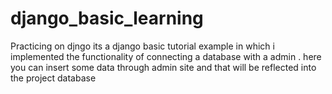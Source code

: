 # django_basic_learning
Practicing on djngo
  its a django basic tutorial example in which i implemented the functionality of connecting a database with a admin .
  here you can insert some data through admin site and that will be reflected into the project database
  
